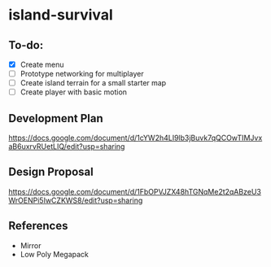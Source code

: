 # island-survival
## To-do:
- [x] Create menu
- [ ] Prototype networking for multiplayer
- [ ] Create island terrain for a small starter map
- [ ] Create player with basic motion

## Development Plan
https://docs.google.com/document/d/1cYW2h4LI9lb3jBuvk7qQCOwTIMJvxaB6uxrvRUetLIQ/edit?usp=sharing

## Design Proposal
https://docs.google.com/document/d/1FbOPVJZX48hTGNqMe2t2qABzeU3WrOENPi5IwCZKWS8/edit?usp=sharing

## References
* Mirror
* Low Poly Megapack
